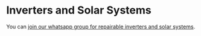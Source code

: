 # Inverters and Solar Systems

You can [join our whatsapp group for repairable inverters and solar systems](https://chat.whatsapp.com/IZWysK54UQq5MW1t8KQqnX).

